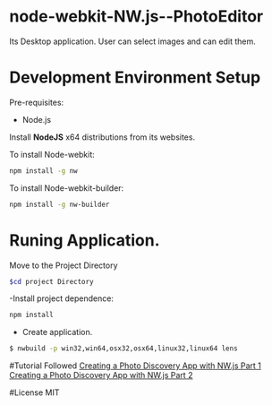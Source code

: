 # node-webkit-NW.js--PhotoEditor
Its Desktop application. User can select images and can edit them.





# Development Environment Setup

 Pre-requisites:
 -  Node.js

Install  **NodeJS** x64 distributions from its websites.

To install Node-webkit:

```bash
npm install -g nw
```

To install Node-webkit-builder:

```bash
npm install -g nw-builder
```



# Runing Application.

Move to the Project Directory

```bash
$cd project Directory
```

-Install project dependence:

```bash
npm install
```



- Create application.

```bash
$ nwbuild -p win32,win64,osx32,osx64,linux32,linux64 lens
```

#Tutorial Followed
[Creating a Photo Discovery App with NW.js Part 1]( https://scotch.io/tutorials/creating-a-photo-discovery-app-with-nw-js-part-1)
[Creating a Photo Discovery App with NW.js Part 2]( https://scotch.io/tutorials/creating-a-photo-discovery-app-with-nw-js-part-2)




#License
MIT

